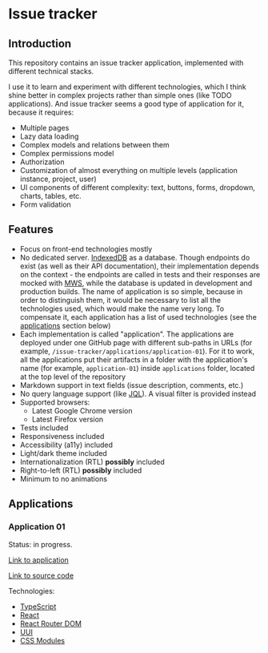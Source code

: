 # Issue tracker

## Introduction

This repository contains an issue tracker application, implemented with different technical stacks.

I use it to learn and experiment with different technologies, which I think shine better in complex projects rather than simple ones (like TODO applications). And issue tracker seems a good type of application for it, because it requires:

* Multiple pages
* Lazy data loading
* Complex models and relations between them
* Complex permissions model
* Authorization
* Customization of almost everything on multiple levels (application instance, project, user)
* UI components of different complexity: text, buttons, forms, dropdown, charts, tables, etc.
* Form validation

## Features

* Focus on front-end technologies mostly
* No dedicated server. [IndexedDB](https://developer.mozilla.org/en-US/docs/Web/API/IndexedDB_API) as a database. Though endpoints do exist (as well as their API documentation), their implementation depends on the context - the endpoints are called in tests and their responses are mocked with [MWS](https://mswjs.io/), while the database is updated in development and production builds. The name of application is so simple, because in order to distinguish them, it would be necessary to list all the technologies used, which would make the name very long. To compensate it, each application has a list of used technologies (see the [applications](#applications) section below)
* Each implementation is called "application". The applications are deployed under one GitHub page with different sub-paths in URLs (for example, `/issue-tracker/applications/application-01`). For it to work, all the applications put their artifacts in a folder with the application's name (for example, `application-01`) inside `applications` folder, located at the top level of the repository
* Markdown support in text fields (issue description, comments, etc.)
* No query language support (like [JQL](https://www.atlassian.com/blog/jira/jql-the-most-flexible-way-to-search-jira-14)). A visual filter is provided instead
* Supported browsers:
  * Latest Google Chrome version
  * Latest Firefox version
* Tests included
* Responsiveness included
* Accessibility (a11y) included
* Light/dark theme included
* Internationalization (RTL) **possibly** included
* Right-to-left (RTL) **possibly** included
* Minimum to no animations

## Applications

### Application 01

Status: in progress.

[Link to application](https://vasilii-kovalev.github.io/issue-tracker/applications/application-01)

[Link to source code](https://github.com/vasilii-kovalev/issue-tracker/tree/main/application-01)

Technologies:

* [TypeScript](https://www.typescriptlang.org)
* [React](https://react.dev)
* [React Router DOM](https://v5.reactrouter.com/web)
* [UUI](https://uui.epam.com)
* [CSS Modules](https://github.com/css-modules/css-modules)
